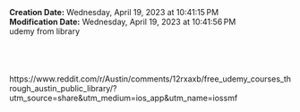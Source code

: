 <div><b>Creation Date:</b> Wednesday, April 19, 2023 at 10:41:15 PM<br></div>
<div><b>Modification Date:</b> Wednesday, April 19, 2023 at 10:41:56 PM<br></div>
<div>udemy from library <br></div>
<div><br></div>
<div><br></div>
<div><br></div>
<div><br></div>
<div>https://www.reddit.com/r/Austin/comments/12rxaxb/free_udemy_courses_through_austin_public_library/?utm_source=share&amputm_medium=ios_app&amputm_name=iossmf</div>

